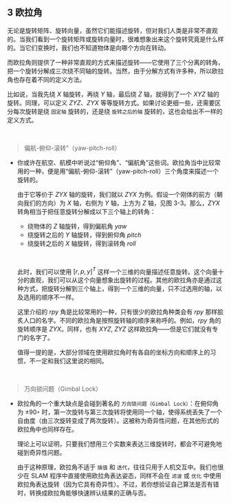 
&emsp;
## 3 欧拉角

无论是旋转矩阵、旋转向量，虽然它们能描述旋转，但对我们人类是非常不直观的。当我们看到一个旋转矩阵或旋转向量时，很难想象出来这个旋转究竟是什么样的。当它们变换时，我们也不知道物体是向哪个方向在转动。

而欧拉角则提供了一种非常直观的方式来描述旋转——它使用了三个分离的转角，把一个旋转分解成三次绕不同轴的旋转。当然，由于分解方式有许多种，所以欧拉角也存在着不同的定义方法。

比如说，当我先绕 $X$ 轴旋转，再绕 $Y$ 轴，最后绕 $Z$ 轴，就得到了一个 $XY Z$ 轴的旋转。同理，可以定义 $ZY Z$、$ZY X$ 等等旋转方式。如果讨论更细一些，还需要区分每次旋转是绕 `固定轴` 旋转的，还是绕 `旋转之后的轴` 旋转的，这也会给出不一样的定义方式。

&emsp;
>偏航-俯仰-滚转”（yaw-pitch-roll）
- 你或许在航空、航模中听说过“俯仰角”、“偏航角”这些词。欧拉角当中比较常用的一种，便是用“偏航-俯仰-滚转”（yaw-pitch-roll）三个角度来描述一个旋转的。

    由于它等价于 $ZY X$ 轴的旋转，我们就以 $ZY X$ 为例。假设一个刚体的前方（朝向我们的方向）为 $X$ 轴，右侧为 $Y$ 轴，上方为 $Z$ 轴，见图 3-3。那么，$ZY X$ 转角相当于把任意旋转分解成以下三个轴上的转角：
    - 绕物体的 $Z$ 轴旋转，得到偏航角 $yaw$
    - 绕旋转之后的 $Y$ 轴旋转，得到俯仰角 $pitch$
    - 绕旋转之后的 $X$ 轴旋转，得到滚转角 $roll$

    &emsp;
    
    此时，我们可以使用 $[r, p, y]^T$ 这样一个三维的向量描述任意旋转。这个向量十分的直观，我们可以从这个向量想象出旋转的过程。其他的欧拉角亦是通过这种方式，把旋转分解到三个轴上，得到一个三维的向量，只不过选用的轴，以及选用的顺序不一样。

    这里介绍的 $rpy$ 角是比较常用的一种，只有很少的欧拉角种类会有 $rpy$ 那样脍炙人口的名字。不同的欧拉角是按照旋转轴的顺序来称呼的。例如，$rpy$ 角的旋转顺序是 $ZY X$。同样，也有 $XY Z$, $ZY Z$ 这样欧拉角——但是它们就没有专门的名字了。

    值得一提的是，大部分领域在使用欧拉角时有各自的坐标方向和顺序上的习惯，不一定和我们这里说的相同。

&emsp;
>万向锁问题（Gimbal Lock）
- 欧拉角的一个重大缺点是会碰到著名的 `万向锁问题（Gimbal Lock）`：在俯仰角为 $±90◦$ 时，第一次旋转与第三次旋转将使用同一个轴，使得系统丢失了一个自由度（由三次旋转变成了两次旋转）。这被称为奇异性问题，在其他形式的欧拉角中也同样存在。

    理论上可以证明，只要我们想用三个实数来表达三维旋转时，都会不可避免地碰到奇异性问题。

    由于这种原理，欧拉角不适于 `插值` 和 `迭代`，往往只用于人机交互中。我们也很少在 SLAM 程序中直接使用欧拉角表达姿态，同样不会在 `滤波` 或 `优化` 中使用欧拉角表达旋转（因为它具有奇异性）。不过，若你想验证自己算法是否有错时，转换成欧拉角能够快速辨认结果的正确与否。




